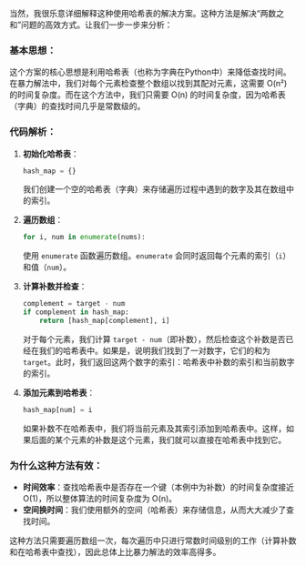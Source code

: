当然，我很乐意详细解释这种使用哈希表的解决方案。这种方法是解决“两数之和”问题的高效方式。让我们一步一步来分析：

### 基本思想：
这个方案的核心思想是利用哈希表（也称为字典在Python中）来降低查找时间。在暴力解法中，我们对每个元素检查整个数组以找到其配对元素，这需要 O(n²) 的时间复杂度。而在这个方法中，我们只需要 O(n) 的时间复杂度，因为哈希表（字典）的查找时间几乎是常数级的。

### 代码解析：

1. **初始化哈希表**：
   ```python
   hash_map = {}
   ```
   我们创建一个空的哈希表（字典）来存储遍历过程中遇到的数字及其在数组中的索引。

2. **遍历数组**：
   ```python
   for i, num in enumerate(nums):
   ```
   使用 `enumerate` 函数遍历数组。`enumerate` 会同时返回每个元素的索引（`i`）和值（`num`）。

3. **计算补数并检查**：
   ```python
   complement = target - num
   if complement in hash_map:
       return [hash_map[complement], i]
   ```
   对于每个元素，我们计算 `target - num`（即补数），然后检查这个补数是否已经在我们的哈希表中。如果是，说明我们找到了一对数字，它们的和为 `target`。此时，我们返回这两个数字的索引：哈希表中补数的索引和当前数字的索引。

4. **添加元素到哈希表**：
   ```python
   hash_map[num] = i
   ```
   如果补数不在哈希表中，我们将当前元素及其索引添加到哈希表中。这样，如果后面的某个元素的补数是这个元素，我们就可以直接在哈希表中找到它。

### 为什么这种方法有效：
- **时间效率**：查找哈希表中是否存在一个键（本例中为补数）的时间复杂度接近 O(1)，所以整体算法的时间复杂度为 O(n)。
- **空间换时间**：我们使用额外的空间（哈希表）来存储信息，从而大大减少了查找时间。

这种方法只需要遍历数组一次，每次遍历中只进行常数时间级别的工作（计算补数和在哈希表中查找），因此总体上比暴力解法的效率高得多。